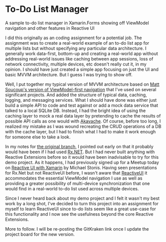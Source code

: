 # To-Do List Manager
A sample to-do list manager in Xamarin.Forms showing off ViewModel navigation and other features in Reactive UI

I did this originally as an coding assignment for a potential job.  The assignment was to create a real-world example of an to-do list app for multiple lists but without specifying any particular data architecture.  I generally work data-first, bottom-up and creating a real-world app without addressing real-world issues like caching between app sessions, loss of network connectivity, multiple devices, etc doesn't really cut it, in my opinion.  I should have just created a simple app focusing on just the UI and basic MVVM architecture.  But I guess I was trying to show off.

Well, I put together my typical version of MVVM architecture based on [Matt Soucoup's version of ViewModel-first navigation](https://codemilltech.com/xamarin-forms-view-model-first-navigation/) that I've used on several significant projects.  And added the structure of typical data, caching, logging, and messaging services.  What I should have done was either just build a simple API to code and test against or add a mock data service that talked to a local SQLite DB.  Instead, I had the bright idea of using the caching layer to mock a real data layer by pretending to cache the results of possible API calls as one would with [Akavache](https://github.com/reactiveui/Akavache).  Of course, before too long, I realized my mistake as I was wound recreating the CRUD operations of a DB with the cache layer, but I had to finish what I had to make it work enough for someone else to take a look.

In my notes for [the original branch](https://github.com/andylech/app-to-do-list-manager/tree/akavache), I pointed out early on that it probably would have been if I had used [Rx.NET](https://github.com/dotnet/reactive).  But I had never built anything with Reactive Extensions before so it would have been inadvisable to try for this demo project.  As it happens, I had previously signed up for a Meetup today on [Reactive UI with Xamarin](https://www.meetup.com/Belgian-Mobile-NET-Developers-Group/events/269013859/) by Michael Stonis.  Having seen presentations for Rx.Net but not ReactiveUI before, I wasn't aware that [ReactiveUI](https://www.reactiveui.net/) it accommodates the essential ViewModel navigation I use as well as providing a greater possibility of multi-device synchronization that one would find in a real-world to-do list used across multiple devices.

Since I never heard back about my demo project and I felt it wasn't my best work by a long shot, I've decided to turn this project into an assignment for myself to learn ReactiveUI since to-do lists seem like a great use-case for this functionality and I now see the usefulness beyond the core Reactive Extensions.

More to follow.  I will be re-posting the GitKraken link once I update the project board for the new version.
